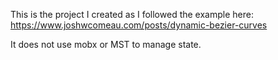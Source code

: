 This is the project I created as I followed the example here:
https://www.joshwcomeau.com/posts/dynamic-bezier-curves

It does not use mobx or MST to manage state.
